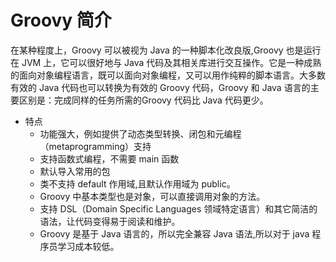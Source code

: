 # Groovy 简介

在某种程度上，Groovy 可以被视为 Java 的一种脚本化改良版,Groovy 也是运行在 JVM 上，它可以很好地与 Java 代码及其相关库进行交互操作。它是一种成熟的面向对象编程语言，既可以面向对象编程，又可以用作纯粹的脚本语言。大多数有效的 Java 代码也可以转换为有效的 Groovy 代码，Groovy 和 Java 语言的主要区别是：完成同样的任务所需的Groovy 代码比 Java 代码更少。  

* 特点
  * 功能强大，例如提供了动态类型转换、闭包和元编程（metaprogramming）支持
  * 支持函数式编程，不需要 main 函数
  * 默认导入常用的包
  * 类不支持 default 作用域,且默认作用域为 public。
  * Groovy 中基本类型也是对象，可以直接调用对象的方法。
  * 支持 DSL（Domain Specific Languages 领域特定语言）和其它简洁的语法，让代码变得易于阅读和维护。
  * Groovy 是基于 Java 语言的，所以完全兼容 Java 语法,所以对于 java 程序员学习成本较低。